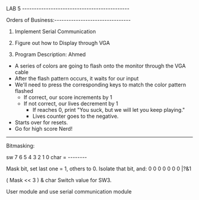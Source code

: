 
LAB 5 ---------------------------------------------

Orders of Business:--------------------------------
1. Implement Serial Communication
2. Figure out how to Display through VGA

3. Program Description: Ahmed
* A series of colors are going to flash onto the monitor through the VGA cable
* After the flash pattern occurs, it waits for our input
* We'll need to press the corresponding keys to match the color pattern flashed
	* If correct, our score increments by 1
	* If not correct, our lives decrement by 1
		* If reaches 0, print "You suck, but we will let you keep playing."
		* Lives counter goes to the negative.
* Starts over for resets.
* Go for high score Nerd!
	
---------------------------------------------------
Bitmasking:

sw 7 6 5 4 3 2 1 0 
char = --------

Mask bit, set last one = 1, others to 0.
Isolate that bit, and:
0 0 0 0 0 0 0 |?&1

( Mask << 3 ) & char
Switch value for SW3. 

User module and use serial communication module 

